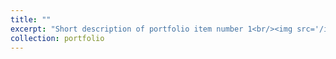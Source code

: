 ```yaml
---
title: ""
excerpt: "Short description of portfolio item number 1<br/><img src='/images/chengguo.png'>"
collection: portfolio
---
```

